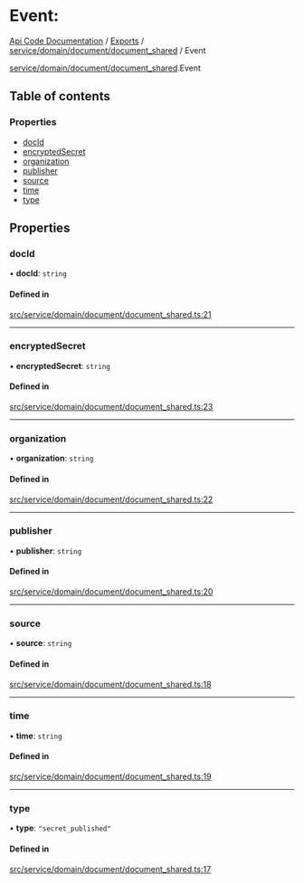 # Event: 
 
[Api Code Documentation](../README.md) / [Exports](../modules.md) / [service/domain/document/document\_shared](../modules/service_domain_document_document_shared.md) / Event

[service/domain/document/document_shared](../modules/service_domain_document_document_shared.md).Event

## Table of contents

### Properties

- [docId](service_domain_document_document_shared.Event.md#docid)
- [encryptedSecret](service_domain_document_document_shared.Event.md#encryptedsecret)
- [organization](service_domain_document_document_shared.Event.md#organization)
- [publisher](service_domain_document_document_shared.Event.md#publisher)
- [source](service_domain_document_document_shared.Event.md#source)
- [time](service_domain_document_document_shared.Event.md#time)
- [type](service_domain_document_document_shared.Event.md#type)

## Properties

### docId

• **docId**: `string`

#### Defined in

[src/service/domain/document/document_shared.ts:21](https://github.com/openkfw/TruBudget/blob/f6ee764/api/src/service/domain/document/document_shared.ts#L21)

___

### encryptedSecret

• **encryptedSecret**: `string`

#### Defined in

[src/service/domain/document/document_shared.ts:23](https://github.com/openkfw/TruBudget/blob/f6ee764/api/src/service/domain/document/document_shared.ts#L23)

___

### organization

• **organization**: `string`

#### Defined in

[src/service/domain/document/document_shared.ts:22](https://github.com/openkfw/TruBudget/blob/f6ee764/api/src/service/domain/document/document_shared.ts#L22)

___

### publisher

• **publisher**: `string`

#### Defined in

[src/service/domain/document/document_shared.ts:20](https://github.com/openkfw/TruBudget/blob/f6ee764/api/src/service/domain/document/document_shared.ts#L20)

___

### source

• **source**: `string`

#### Defined in

[src/service/domain/document/document_shared.ts:18](https://github.com/openkfw/TruBudget/blob/f6ee764/api/src/service/domain/document/document_shared.ts#L18)

___

### time

• **time**: `string`

#### Defined in

[src/service/domain/document/document_shared.ts:19](https://github.com/openkfw/TruBudget/blob/f6ee764/api/src/service/domain/document/document_shared.ts#L19)

___

### type

• **type**: ``"secret_published"``

#### Defined in

[src/service/domain/document/document_shared.ts:17](https://github.com/openkfw/TruBudget/blob/f6ee764/api/src/service/domain/document/document_shared.ts#L17)
